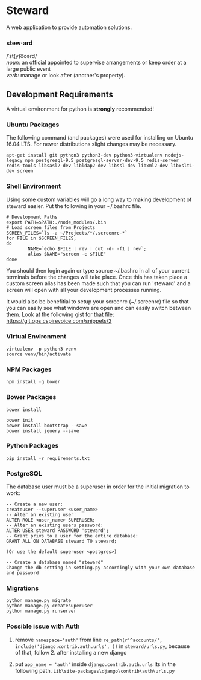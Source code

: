 # Steward
A web application to provide automation solutions.

### stew·ard
/ˈst(y)o͞oərd/  
*noun:* an official appointed to supervise arrangements or keep order at a large public event  
*verb:* manage or look after (another's property).


## Development Requirements
A virtual environment for python is **strongly** recommended!

### Ubuntu Packages
The following command (and packages) were used for installing on Ubuntu 16.04 LTS. For newer distributions slight changes may be necessary.
```
apt-get install git python3 python3-dev python3-virtualenv nodejs-legacy npm postgresql-9.5 postgresql-server-dev-9.5 redis-server redis-tools libsasl2-dev libldap2-dev libssl-dev libxml2-dev libxslt1-dev screen
```

### Shell Environment
Using some custom variables will go a long way to making development of steward easier. Put the following in your ~/.bashrc file.
```
# Development Paths
export PATH=$PATH:./node_modules/.bin
# Load screen files from Projects
SCREEN_FILES=`ls -a ~/Projects/*/.screenrc-*`
for FILE in $SCREEN_FILES;
do
        NAME=`echo $FILE | rev | cut -d- -f1 | rev`;
        alias $NAME="screen -c $FILE"
done
```
You should then login again or type source ~/.bashrc in all of your current terminals before the changes will take place. Once this has taken place a custom screen alias has been made such that you can run 'steward' and a screen will open with all your development processes running.

It would also be benefitial to setup your screenrc (~/.screenrc) file so that you can easily see what windows are open and can easily switch between them. Look at the following gist for that file: https://git.ops.cspirevoice.com/snippets/2


### Virtual Environment
```
virtualenv -p python3 venv
source venv/bin/activate
```

### NPM Packages
```
npm install -g bower
```

### Bower Packages
```
bower install

bower init
bower install bootstrap --save
bower install jquery --save

```

### Python Packages
```
pip install -r requirements.txt

```

### PostgreSQL
The database user must be a superuser in order for the initial migration to work:
```
-- Create a new user:
createuser --superuser <user_name>
-- Alter an existing user:
ALTER ROLE <user_name> SUPERUSER;
-- Alter an existing users password:
ALTER USER steward PASSWORD 'steward';
-- Grant privs to a user for the entire database:
GRANT ALL ON DATABASE steward TO steward;

(Or use the default superuser <postgres>)

-- Create a database named "steward"
Change the db setting in setting.py accordingly with your own database and password

```

### Migrations
```
python manage.py migrate
python manage.py createsuperuser
python manage.py runserver
```

### Possible issue with Auth
1. remove ```namespace='auth'``` from  line ```re_path(r'^accounts/', include('django.contrib.auth.urls', ))``` in ```steward/urls.py```, because of that, follow 2. after installing a new django

2. put ```app_name = 'auth'``` inside ```django.contrib.auth.urls```
Its in the following path.
```Lib\site-packages\django\contrib\auth\urls.py```
